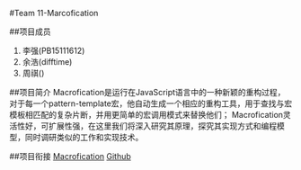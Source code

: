#Team 11-Marcofication

##项目成员
1. 李强(PB15111612)
2. 余浩(difftime)
3. 周祺()

##项目简介
Macrofication是运行在JavaScript语言中的一种新颖的重构过程，对于每一个pattern-template宏，他自动生成一个相应的重构工具，用于查找与宏模板相匹配的复杂片断，并用更简单的宏调用模式来替换他们；
Macrofication灵活性好，可扩展性强，在这里我们将深入研究其原理，探究其实现方式和编程模型，同时调研类似的工作和实现技术。

##项目衔接
[Macrofication](https://users.soe.ucsc.edu/~cormac/papers/16esop.pdf) 
[Github](https://github.com/ustc-compiler-macrofication/macrofication)